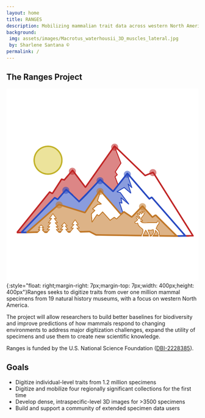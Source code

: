```yaml
---
layout: home
title: RANGES
description: Mobilizing mammalian trait data across western North America for the study of evolution, ecology, and global change.
background:
 img: assets/images/Macrotus_waterhousii_3D_muscles_lateral.jpg
 by: Sharlene Santana ©
permalink: /
---
```


## The Ranges Project

![Ranges Logo](/assets/images/ranges-logo.png){:style="float: right;margin-right: 7px;margin-top: 7px;width: 400px;height: 400px"}Ranges seeks to digitize traits from over one million mammal specimens from 19 natural history museums, with a focus on western North America.

The project will allow researchers to build better baselines for biodiversity and improve predictions of how mammals respond to changing environments to address major digitization challenges, expand the utility of specimens and use them to create new scientific knowledge.

Ranges is funded by the U.S. National Science Foundation ([DBI-2228385](https://www.nsf.gov/awardsearch/showAward?AWD_ID=2228385&HistoricalAwards=false)).

## Goals

- Digitize individual-level traits from 1.2 million specimens
- Digitize and mobilize four regionally significant collections for the first time
- Develop dense, intraspecific-level 3D images for >3500 specimens
- Build and support a community of extended specimen data users
